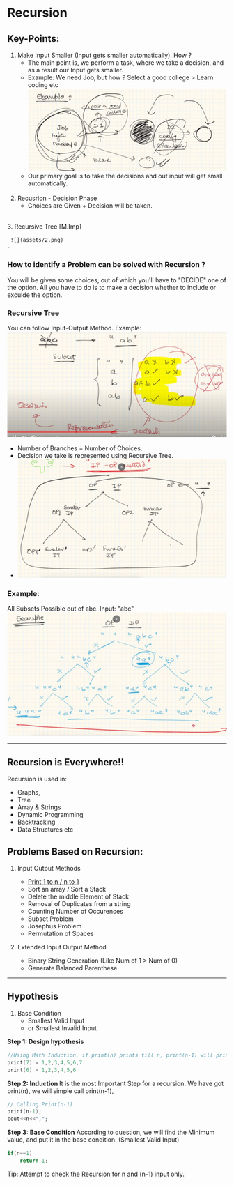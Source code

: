 # Recursion

## Key-Points:
1. Make Input Smaller (Input gets smaller automatically). How ?
	- The main point is, we perform a task, where we take a decision, and as a result our Input gets smaller. 
	- Example: We need Job, but how ? Select a good college > Learn coding etc
	![](assets/1.png)
	-  Our primary goal is to take the decisions and out input will get small automatically. 
	<br>
2.  Recusrion - Decision Phase
	- Choices are Given + Decision will be taken.
<br>	
3.  Recursive Tree [M.Imp]  <br/>

	 ![](assets/2.png)
	- 

### How to identify a Problem can be solved with Recursion ?
You will be given some choices, out of which you'll have to "DECIDE" one of the option. All you have to do is to make a decision whether to include or exculde the option.

### Recursive Tree
You can follow Input-Output Method.
Example:
![](assets/3.png)
-  Number of Branches = Number of Choices.
-  Decision we take is represented using Recursive Tree.
-  ![](assets/4.png)

### Example:
All Subsets Possible out of abc.
Input: "abc"
 ![](assets/5.png)

---

## Recursion is Everywhere!!
Recursion is used in: 
- Graphs,
- Tree
- Array & Strings
- Dynamic Programming
- Backtracking
- Data Structures etc

## Problems Based on Recursion:
1. Input Output Methods
	- [Print 1 to n / n to 1](Codes/print-1-n.cpp)
	- Sort an array / Sort a Stack
	- Delete the middle Element of Stack
	- Removal of Duplicates from a string
	- Counting Number of Occurences
	- Subset Problem
	- Josephus Problem
	- Permutation of Spaces 
2. Extended Input Output Method

	- Binary String Generation (Like Num of 1 > Num of 0)
	- Generate Balanced Parenthese

----

## Hypothesis
1. Base Condition
	- Smallest Valid Input
	- or Smallest Invalid Input

<b>Step 1: Design hypothesis</b>

```cpp
//Using Math Induction, if print(n) prints till n, print(n-1) will print upto (n-1). i.e.
print(7) = 1,2,3,4,5,6,7
print(6) = 1,2,3,4,5,6
```

<b> Step 2: Induction </b>
It is the most Important Step for a recursion.
We have got print(n), we will simple call print(n-1),
```cpp
// Calling Print(n-1)
print(n-1);
cout<<n<<",";
```

<b> Step 3: Base Condition</b>
According to question, we will find the Minimum value, and put it in the base condition. (Smallest Valid Input)
```cpp
if(n==1)
	return 1;
```

Tip: Attempt to check the Recursion for n and (n-1) input only.

